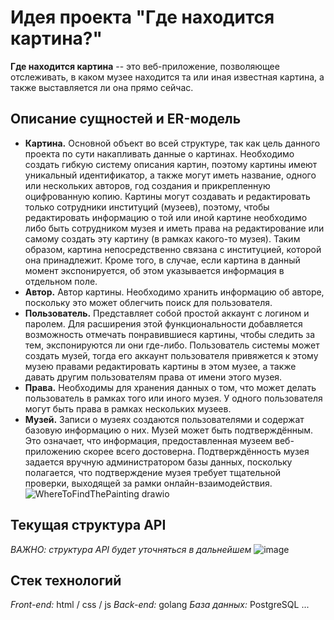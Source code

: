 # Идея проекта "Где находится картина?"
**Где находится картина** -- это веб-приложение, позволяющее отслеживать, в каком музее находится та или иная известная картина, а также выставляется ли она прямо сейчас.
## Описание сущностей и ER-модель
- **Картина.** Основной объект во всей структуре, так как цель данного проекта по сути накапливать данные о картинах. Необходимо создать гибкую систему описания картин, поэтому картины имеют уникальный идентификатор, а также могут иметь название, одного или нескольких авторов, год создания и прикрепленную оцифрованную копию. Картины могут создавать и редактировать только сотрудники институций (музеев), поэтому, чтобы редактировать информацию о той или иной картине необходимо либо быть сотрудником музея и иметь права на редактирование или самому создать эту картину (в рамках какого-то музея). Таким образом, картина непосредственно связана с институцией, которой она принадлежит. Кроме того, в случае, если картина в данный момент экспонируется, об этом указывается информация в отдельном поле.
- **Автор.** Автор картины. Необходимо хранить информацию об авторе, поскольку это может облегчить поиск для пользователя.
- **Пользователь.** Представляет собой простой аккаунт с логином и паролем. Для расширения этой функциональности добавляется возможность отмечать понравившиеся картины, чтобы следить за тем, экспонируются ли они где-либо. Пользователь системы может создать музей, тогда его аккаунт пользователя привяжется к этому музею правами редактировать картины в этом музее, а также давать другим пользователям права от имени этого музея.
- **Права.** Необходимы для хранения данных о том, что может делать пользователь в рамках того или иного музея. У одного пользователя могут быть права в рамках нескольких музеев.
- **Музей.** Записи о музеях создаются пользователями и содержат базовую информацию о них. Музей может быть подтверждённым. Это означает, что информация, предоставленная музеем веб-приложению скорее всего достоверна. Подтверждённость музея задается вручную администратором базы данных, поскольку полагается, что подтверждение музея требует тщательной проверки, выходящей за рамки онлайн-взаимодействия.
![WhereToFindThePainting drawio](https://github.com/user-attachments/assets/0bcb21a6-784b-404a-9c1d-abfe6fcc40bf)

## Текущая структура API
*ВАЖНО: структура API будет уточняться в дальнейшем*
![image](https://github.com/user-attachments/assets/bd5bd95e-178f-4cba-86ab-263760a47e16)

## Стек технологий
*Front-end:* html / css / js
*Back-end:* golang
*База данных:* PostgreSQL
...



